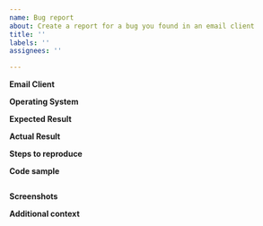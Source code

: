 ```yaml
---
name: Bug report
about: Create a report for a bug you found in an email client
title: ''
labels: ''
assignees: ''

---
```


**Email Client**
<!-- [e.g Gmail, Outlook, Yahoo, AppleMail, etc. ] -->
<!-- If this is a mobile app, please add the version number -->

**Operating System**
<!-- [e.g. iOS16, Windows 11] -->
<!-- If this is webmail please add the browser [e.g. chrome, safari] -->

**Expected Result**
<!-- The expected result/behaviour if the bug did not exist -->

**Actual Result**
<!-- What actually happens due to the existence of this bug -->

**Steps to reproduce**
<!-- Any steps required to reproduce the bug -->
<!-- e.g. some user interaction with elements within the email message, some user interaction with the email client itself such as changing settings or opening the email in a new window) -->

**Code sample**
<!-- A reduced test case: minimal code sample to produce the issue -->
```html

```

**Screenshots**
<!-- If applicable, add screenshots to help explain the problem. -->

**Additional context**
<!-- Add any other context about the problem here. -->